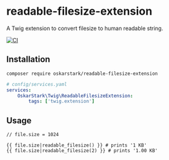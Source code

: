 # readable-filesize-extension

A Twig extension to convert filesize to human readable string.

[![CI][ci_badge]][ci_link]

## Installation

```
composer require oskarstark/readable-filesize-extension
```

```yaml
# config/services.yaml
services:
    OskarStark\Twig\ReadableFilesizeExtension:
        tags: ['twig.extension']
```

## Usage

```twig
// file.size = 1024

{{ file.size|readable_filesize() }} # prints '1 KB'
{{ file.size|readable_filesize(2) }} # prints '1.00 KB'
```

[ci_badge]: https://github.com/OskarStark/readable-filesize-extension/workflows/CI/badge.svg?branch=main
[ci_link]: https://github.com/OskarStark/readable-filesize-extension/actions?query=workflow:ci+branch:main
